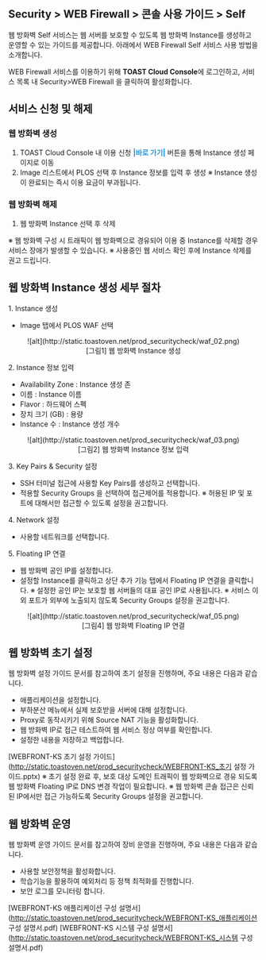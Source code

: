 ## Security > WEB Firewall > 콘솔 사용 가이드 > Self

웹 방화벽 Self 서비스는 웹 서버를 보호할 수 있도록 웹 방화벽 Instance를 생성하고 운영할 수 있는 가이드를 제공합니다.
아래에서 WEB Firewall Self 서비스 사용 방법을 소개합니다.

WEB Firewall 서비스를 이용하기 위해 **TOAST Cloud Console**에 로그인하고, 서비스 목록 내 Security>WEB Firewall 을 클릭하여 활성화합니다.

## 서비스 신청 및 해제

### 웹 방화벽 생성

1. TOAST Cloud Console 내 이용 신청 <span style="color:#1995dc">**\|바로 가기\|** </span> 버튼을 통해 Instance 생성 페이지로 이동
2. Image 리스트에서 PLOS 선택 후 Instance 정보를 입력 후 생성
※ Instance 생성이 완료되는 즉시 이용 요금이 부과됩니다.

### 웹 방화벽 해제

1. 웹 방화벽 Instance 선택 후 삭제

※ 웹 방화벽 구성 시 트래픽이 웹 방화벽으로 경유되어 이용 중 Instance를 삭제할 경우 서비스 장애가 발생할 수 있습니다.
※ 사용중인 웹 서비스 확인 후에 Instance 삭제를 권고 드립니다.

## 웹 방화벽 Instance 생성 세부 절차

1\. Instance 생성

* Image 탭에서 PLOS WAF 선택

<center>![alt](http://static.toastoven.net/prod_securitycheck/waf_02.png)</center>
<center>[그림1] 웹 방화벽 Instance 생성</center>

2\. Instance 정보 입력

* Availability Zone : Instance 생성 존
* 이름 : Instance 이름
* Flavor : 하드웨어 스펙
* 장치 크기 (GB) : 용량
* Instance 수 : Instance 생성 개수

<center>![alt](http://static.toastoven.net/prod_securitycheck/waf_03.png)</center>
<center>[그림2] 웹 방화벽 Instance 정보 입력</center>

3\. Key Pairs & Security 설정

* SSH 터미널 접근에 사용할 Key Pairs를 생성하고 선택합니다.
* 적용할 Security Groups 을 선택하여 접근제어를 적용합니다.
※ 허용된 IP 및 포트에 대해서만 접근할 수 있도록 설정을 권고합니다.

4\. Network 설정

* 사용할 네트워크를 선택합니다.

5. Floating IP 연결

* 웹 방화벽 공인 IP를 설정합니다.
* 설정할 Instance를 클릭하고 상단 추가 기능 탭에서 Floating IP 연결을 클릭합니다.
※ 설정한 공인 IP는 보호할 웹 서버들의 대표 공인 IP로 사용됩니다.
※ 서비스 이외 포트가 외부에 노출되지 않도록 Security Groups 설정을 권고합니다.

<center>![alt](http://static.toastoven.net/prod_securitycheck/waf_05.png)</center>
<center>[그림4] 웹 방화벽 Floating IP 연결</center>

## 웹 방화벽 초기 설정

웹 방화벽 설정 가이드 문서를 참고하여 초기 설정을 진행하며, 주요 내용은 다음과 같습니다.

* 애플리케이션을 설정합니다.
* 부하분산 메뉴에서 실제 보호받을 서버에 대해 설정합니다.
* Proxy로 동작시키기 위해 Source NAT 기능을 활성화합니다.
* 웹 방화벽 IP로 접근 테스트하여 웹 서비스 정상 여부를 확인합니다.
* 설정한 내용을 저장하고 백업합니다.

[WEBFRONT-KS 초기 설정 가이드](http://static.toastoven.net/prod_securitycheck/WEBFRONT-KS_초기 설정 가이드.pptx)
※ 초기 설정 완료 후, 보호 대상 도메인 트래픽이 웹 방화벽으로 경유 되도록 웹 방화벽 Floating IP로 DNS 변경 작업이 필요합니다.
※ 웹 방화벽 콘솔 접근은 신뢰된 IP에서만 접근 가능하도록 Security Groups 설정을 권고합니다.

## 웹 방화벽 운영

웹 방화벽 운영 가이드 문서를 참고하여 장비 운영을 진행하며, 주요 내용은 다음과 같습니다.

* 사용할 보안정책을 활성화합니다.
* 학습기능을 활용하여 예외처리 등 정책 최적화를 진행합니다.
* 보안 로그를 모니터링 합니다.

[WEBFRONT-KS 애플리케이션 구성 설명서](http://static.toastoven.net/prod_securitycheck/WEBFRONT-KS_애플리케이션 구성 설명서.pdf)
[WEBFRONT-KS 시스템 구성 설명서](http://static.toastoven.net/prod_securitycheck/WEBFRONT-KS_시스템 구성 설명서.pdf)
